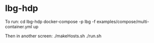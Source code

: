 # lbg-hdp
<p>
To run:
cd lbg-hdp
docker-compose -p lbg -f examples/compose/multi-container.yml up

Then in another screen:
./makeHosts.sh
./run.sh
</p>

